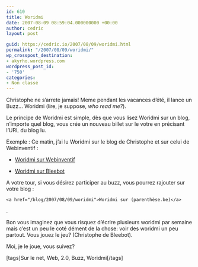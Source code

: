 ```yaml
---
id: 610
title: Woridmi
date: 2007-08-09 08:59:04.000000000 +00:00
author: cedric
layout: post

guid: https://cedric.io/2007/08/09/woridmi.html
permalink: "/2007/08/09/woridmi/"
wp_crosspost_destination:
- akyrho.wordpress.com
wordpress_post_id:
- '750'
categories:
- Non classé
---
```

Christophe ne s’arrete jamais! Meme pendant les vacances d’été, il lance un Buzz… Woridmi (lire, je suppose, _who read me?_).

Le principe de Woridmi est simple, dès que vous lisez Woridmi sur un blog, n’importe quel blog, vous crée un nouveau billet sur le votre en précisant l’URL du blog lu.

Exemple : Ce matin, j’ai lu Woridmi sur le blog de Christophe et sur celui de Webinventif :

  * [Woridmi sur Webinventif](http://www.webinventif.fr/index.php?post/2007/08/08/Woridmi)

  * [Woridmi sur Bleebot](http://bleebot.com/blog/2007/08/07/woridmi-le-buzz-de-lete/)

A votre tour, si vous désirez participer au buzz, vous pourrez rajouter sur votre blog :

<div class="highlighter-rouge">
  <div class="highlight">
    <pre class="highlight"><code>&lt;a href="/blog/2007/08/09/woridmi">Woridmi sur (parenthèse.be)&lt;/a>
</code></pre>
  </div>
</div>

.

Bon vous imaginez que vous risquez d’écrire plusieurs woridmi par semaine mais c’est un peu le coté dément de la chose: voir des woridmi un peu partout. Vous jouez le jeu? (Christophe de Bleebot).

Moi, je le joue, vous suivez?

[tags]Sur le net, Web, 2.0, Buzz, Woridmi[/tags]